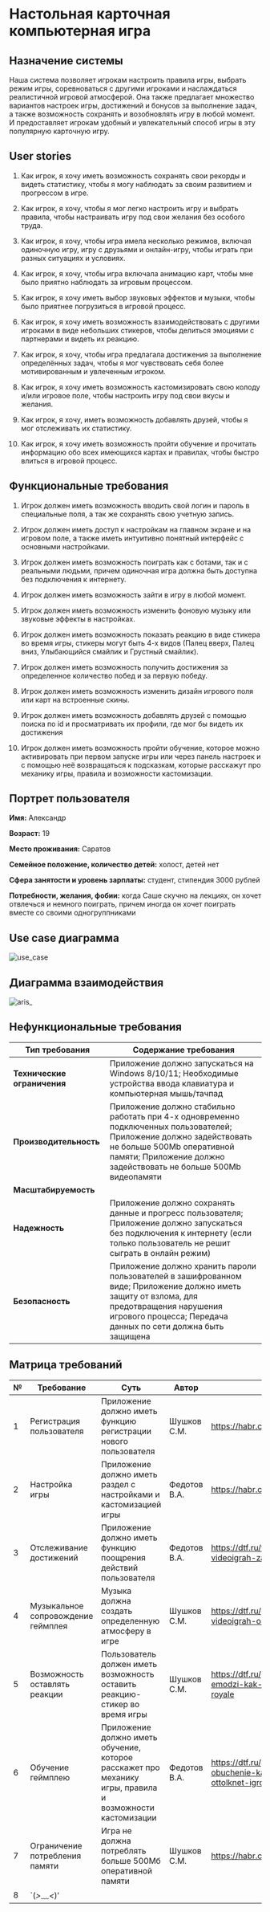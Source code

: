 # Настольная карточная компьютерная игра
## Назначение системы
Наша система позволяет игрокам настроить правила игры, выбрать режим игры, соревноваться с другими игроками и наслаждаться реалистичной игровой атмосферой. Она также предлагает множество вариантов настроек игры, достижений и бонусов за выполнение задач, а также возможность сохранять и возобновлять игру в любой момент. И предоставляет игрокам удобный и увлекательный способ игры в эту популярную карточную игру.

## User stories
1. Как игрок, я хочу иметь возможность сохранять свои рекорды и видеть статистику, чтобы я могу наблюдать за своим развитием и прогрессом в игре.

2. Как игрок, я хочу, чтобы я мог легко настроить игру и выбрать правила, чтобы настраивать игру под свои желания без особого труда.

3. Как игрок, я хочу, чтобы игра имела несколько режимов, включая одиночную игру, игру с друзьями и онлайн-игру, чтобы играть при разных ситуациях и условиях.

4. Как игрок, я хочу, чтобы игра включала анимацию карт, чтобы мне было приятно наблюдать за игровым процессом.

5. Как игрок, я хочу иметь выбор звуковых эффектов и музыки, чтобы было приятнее погрузиться в игровой процесс.

6. Как игрок, я хочу иметь возможность взаимодействовать с другими игроками в виде небольших стикеров, чтобы делиться эмоциями с партнерами и видеть их реакцию.

7. Как игрок, я хочу, чтобы игра предлагала достижения за выполнение определённых задач, чтобы я мог чувствовать себя более мотивированным и увлеченным игроком.

8. Как игрок, я хочу иметь возможность кастомизировать свою колоду и/или игровое поле, чтобы настроить игру под свои вкусы и желания.

9. Как игрок, я хочу, иметь возможность добавлять друзей, чтобы я мог отслеживать их статистику.

10. Как игрок, я хочу иметь возможность пройти обучение и прочитать информацию обо всех имеющихся картах и правилах, чтобы быстро влиться в игровой процесс.  

## Функциональные требования
1. Игрок должен иметь возможность вводить свой логин и пароль в специальные поля, а так же сохранять свою учетную запись.

2. Игрок должен иметь доступ к настройкам на главном экране и на игровом поле, а также иметь интуитивно понятный интерфейс с основными настройками.

3. Игрок должен иметь возможность поиграть как с ботами, так и с реальными людьми, причем одиночная игра должна быть доступна без подключения к интернету.

4. Игрок должен иметь возможность зайти в игру в любой момент.

5. Игрок должен иметь возможность изменить фоновую музыку или звуковые эффекты в настройках.

6. Игрок должен иметь возможность показать реакцию в виде стикера во время игры, стикеры могут быть 4-х видов (Палец вверх, Палец вниз, Улыбающийся смайлик и Грустный смайлик).

7. Игрок должен иметь возможность получить достижения за определенное количество побед и за первую победу.

8. Игрок должен иметь возможность изменить дизайн игрового поля или карт на встроенные скины.

9. Игрок должен иметь возможность добавлять друзей с помощью поиска по id и просматривать их профили, где мог бы видеть их достижения

10. Игрок должен иметь возможность пройти обучение, которое можно активировать при первом запуске игры или через панель настроек и с помощью неё возвращаться к подсказкам, которые расскажут про механику игры, правила и возможности кастомизации.

## Портрет пользователя
**Имя:** Александр

**Возраст:** 19

**Место проживания:** Саратов

**Семейное положение, количество детей:** холост, детей нет

**Сфера занятости и уровень зарплаты:** студент, стипендия 3000 рублей

**Потребности, желания, фобии:** когда Саше скучно на лекциях, он хочет отвлечься и немного поиграть, причем иногда он хочет поиграть вместе со своими одногруппниками

## Use case диаграмма
![use_case](https://user-images.githubusercontent.com/80702083/222981384-89fd3dd2-1e15-4f47-9e67-d7a107273e61.png)

## Диаграмма взаимодействия
![aris_](https://user-images.githubusercontent.com/80702083/224488040-6e29ef23-6608-4811-af2f-cc2357e28249.png)

## Нефункциональные требования
Тип требования | Содержание требования|
---------------|----------------------|
**Технические ограничения**| Приложение должно запускаться на Windows 8/10/11;  Необходимые устройства ввода клавиатура и компьютерная мышь/тачпад|
**Производительность**| Приложение должно стабильно работать при 4-х одновременно подключенных пользователей; Приложение должно задействовать не больше 500Mb оперативной памяти; Приложение должно задействовать не больше 500Mb видеопамяти  |
**Масштабируемость**| |
**Надежность**| Приложение должно сохранять данные и прогресс пользователя; Приложение должно запускаться без подключения к интернету (если только пользователь не решит сыграть в онлайн режим)|
**Безопасность**| Приложение должно хранить пароли пользователей в зашифрованном виде; Приложение должно иметь защиту от взлома, для предотвращения нарушения игрового процесса; Передача данных по сети должна быть защищена|

## Матрица требований
№ | Требование | Суть | Автор | Ссылки | Критерий проверки 
--|------------|------|-------|--------|-------------------
1| Регистрация пользователя| Приложение должно иметь функцию регистрации нового пользователя| Шушков С.М.| https://habr.com/ru/company/infopulse/blog/346318/| Регистрация нового пользователя| 
2| Настройка игры| Приложение должно иметь раздел с настройками и кастомизацией игры| Федотов В.А.| https://habr.com/ru/post/346370/| Возможность настроить игру| 
3| Отслеживание достижений| Приложение должно иметь функцию поощрения действий пользователя| Федотов В.А.| https://dtf.ru/flood/670347-dostizheniya-v-videoigrah-zachem-ih-vybivayut| Уведомление о правильном выполнении последовательности действий| 
4| Музыкальное сопровождение геймплея| Музыка должна создать определенную атмосферу в игре| Шушков С.М.| https://dtf.ru/games/622890-rol-muzyki-v-videoigrah-osnovy-chast-1| Во время игры воспроизводится приятные саундтреки| 
5| Возможность оставлять реакции| Пользователь должен иметь возможность оставить реакцию-стикер во время игры| Шушков С.М.| https://dtf.ru/gamedev/1053552-vnutriigrovye-emodzi-kak-my-sozdaem-animacii-dlya-rush-royale| Оставить стикер во время удачного сброса карт| 
6| Обучение геймплею| Приложение должно иметь обучение, которое расскажет про механику игры, правила и возможности кастомизации| Федотов В.А.| https://dtf.ru/gamedev/704380-nenavyazchivoe-obuchenie-kak-sozdat-tutorial-kotoryy-ne-ottolknet-igroka| Обучение показало игровые механики и рассказало о правилах игры и возможностях кастомизации
7| Ограничение потребления памяти| Игра не должна потреблять больше 500Мб оперативной памяти| Шушков С.М.| https://habr.com/ru/post/344822/| Проверка потребления памяти на бенчмарке
8| `(*>﹏<*)′











